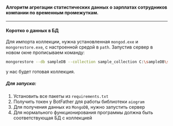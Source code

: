 
#### Алгоритм агрегации статистических данных о зарплатах сотрудников компании по временным промежуткам.

---
#### Коротко о данных в БД
Для импорта коллекции, нужна установленная `mongod.exe` и `mongorestore.exe`, с настроенной средой в `path`. Запустив сервер в новом окне прописываем команду:
```bash
mongorestore --db sampleDB --collection sample_collection C:\sampleDB\sample_collection.bson
```

у нас будет готовая коллекция.

##### Для запуска:

1. Установить все пакеты из `requirements.txt`
2. Получить токен у BotFather для работы библиотеки `aiogram`
3. Для получения данных из `MongoDB`, нужно запустить сервер
4. Для нормального функционирования программы должна быть соответствующая БД с коллекцией

